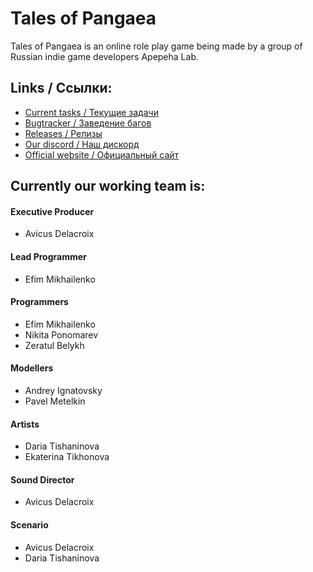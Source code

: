 # Tales of Pangaea
Tales of Pangaea is an online role play game being made by a group of Russian indie game developers Apepeha Lab.
## Links / Ссылки:
- [Current tasks / Текущие задачи](https://github.com/orgs/apepehalab/projects/1)
- [Bugtracker / Заведение багов](https://github.com/apepehalab/top/issues)
- [Releases / Релизы](https://github.com/apepehalab/top/blob/master/version-history.md)
- [Our discord / Наш дискорд](https://discord.gg/FRQS4uX)
- [Official website / Официальный сайт](https://apepehalab.github.io/)
## Currently our working team is:
#### Executive Producer
- Avicus Delacroix
#### Lead Programmer
- Efim Mikhailenko
#### Programmers
- Efim Mikhailenko
- Nikita Ponomarev
- Zeratul Belykh
#### Modellers
- Andrey Ignatovsky
- Pavel Metelkin
#### Artists
- Daria Tishaninova
- Ekaterina Tikhonova
#### Sound Director
- Avicus Delacroix
#### Scenario
- Avicus Delacroix
- Daria Tishaninova
